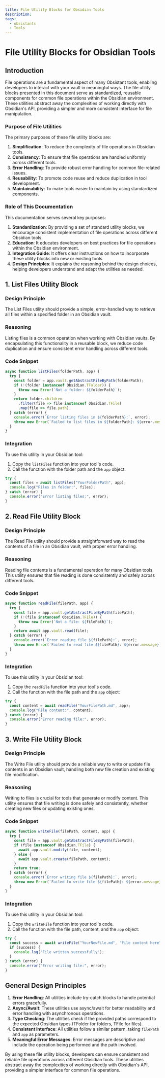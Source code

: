 ```yaml
---
title: File Utility Blocks for Obsidian Tools
description: 
tags:
  - obsistants
  - Tools
---
```


# File Utility Blocks for Obsidian Tools

## Introduction

File operations are a fundamental aspect of many Obsistant tools, enabling developers to interact with your vault in meaningful ways. The file utility blocks presented in this document serve as standardized, reusable components for common file operations within the Obsidian environment. These utilities abstract away the complexities of working directly with Obsidian's API, providing a simpler and more consistent interface for file manipulation.

### Purpose of File Utilities

The primary purposes of these file utility blocks are:

1. **Simplification**: To reduce the complexity of file operations in Obsidian tools.
2. **Consistency**: To ensure that file operations are handled uniformly across different tools.
3. **Error Handling**: To provide robust error handling for common file-related issues.
4. **Reusability**: To promote code reuse and reduce duplication in tool development.
5. **Maintainability**: To make tools easier to maintain by using standardized components.

### Role of This Documentation

This documentation serves several key purposes:

1. **Standardization**: By providing a set of standard utility blocks, we encourage consistent implementation of file operations across different Obsidian tools.
2. **Education**: It educates developers on best practices for file operations within the Obsidian environment.
3. **Integration Guide**: It offers clear instructions on how to incorporate these utility blocks into new or existing tools.
4. **Design Principles**: It explains the reasoning behind the design choices, helping developers understand and adapt the utilities as needed.

## 1. List Files Utility Block

### Design Principle
The List Files utility should provide a simple, error-handled way to retrieve all files within a specified folder in an Obsidian vault.

### Reasoning
Listing files is a common operation when working with Obsidian vaults. By encapsulating this functionality in a reusable block, we reduce code duplication and ensure consistent error handling across different tools.

### Code Snippet
```javascript
async function listFiles(folderPath, app) {
  try {
    const folder = app.vault.getAbstractFileByPath(folderPath);
    if (!(folder instanceof Obsidian.TFolder)) {
      throw new Error(`Not a folder: ${folderPath}`);
    }
    return folder.children
      .filter(file => file instanceof Obsidian.TFile)
      .map(file => file.path);
  } catch (error) {
    console.error(`Error listing files in ${folderPath}:`, error);
    throw new Error(`Failed to list files in ${folderPath}: ${error.message}`);
  }
}
```

### Integration
To use this utility in your Obsidian tool:

1. Copy the `listFiles` function into your tool's code.
2. Call the function with the folder path and the `app` object:

```javascript
try {
  const files = await listFiles("YourFolderPath", app);
  console.log("Files in folder:", files);
} catch (error) {
  console.error("Error listing files:", error);
}
```

## 2. Read File Utility Block

### Design Principle
The Read File utility should provide a straightforward way to read the contents of a file in an Obsidian vault, with proper error handling.

### Reasoning
Reading file contents is a fundamental operation for many Obsidian tools. This utility ensures that file reading is done consistently and safely across different tools.

### Code Snippet
```javascript
async function readFile(filePath, app) {
  try {
    const file = app.vault.getAbstractFileByPath(filePath);
    if (!(file instanceof Obsidian.TFile)) {
      throw new Error(`Not a file: ${filePath}`);
    }
    return await app.vault.read(file);
  } catch (error) {
    console.error(`Error reading file ${filePath}:`, error);
    throw new Error(`Failed to read file ${filePath}: ${error.message}`);
  }
}
```

### Integration
To use this utility in your Obsidian tool:

1. Copy the `readFile` function into your tool's code.
2. Call the function with the file path and the `app` object:

```javascript
try {
  const content = await readFile("YourFilePath.md", app);
  console.log("File content:", content);
} catch (error) {
  console.error("Error reading file:", error);
}
```

## 3. Write File Utility Block

### Design Principle
The Write File utility should provide a reliable way to write or update file contents in an Obsidian vault, handling both new file creation and existing file modification.

### Reasoning
Writing to files is crucial for tools that generate or modify content. This utility ensures that file writing is done safely and consistently, whether creating new files or updating existing ones.

### Code Snippet
```javascript
async function writeFile(filePath, content, app) {
  try {
    const file = app.vault.getAbstractFileByPath(filePath);
    if (file instanceof Obsidian.TFile) {
      await app.vault.modify(file, content);
    } else {
      await app.vault.create(filePath, content);
    }
    return true;
  } catch (error) {
    console.error(`Error writing file ${filePath}:`, error);
    throw new Error(`Failed to write file ${filePath}: ${error.message}`);
  }
}
```

### Integration
To use this utility in your Obsidian tool:

1. Copy the `writeFile` function into your tool's code.
2. Call the function with the file path, content, and the `app` object:

```javascript
try {
  const success = await writeFile("YourNewFile.md", "File content here", app);
  if (success) {
    console.log("File written successfully");
  }
} catch (error) {
  console.error("Error writing file:", error);
}
```

## General Design Principles

1. **Error Handling**: All utilities include try-catch blocks to handle potential errors gracefully.
2. **Async/Await**: These utilities use async/await for better readability and error handling with asynchronous operations.
3. **Type Checking**: The utilities check if the provided paths correspond to the expected Obsidian types (TFolder for folders, TFile for files).
4. **Consistent Interface**: All utilities follow a similar pattern, taking `filePath` and `app` as parameters.
5. **Meaningful Error Messages**: Error messages are descriptive and include the operation being performed and the path involved.

By using these file utility blocks, developers can ensure consistent and reliable file operations across different Obsidian tools. These utilities abstract away the complexities of working directly with Obsidian's API, providing a simpler interface for common file operations.